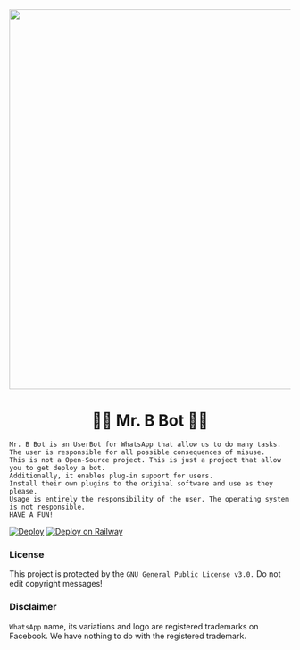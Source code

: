 <div align="center">
  <img src="https://www.google.com/url?sa=i&url=https%3A%2F%2Fmobcup.net%2Fwallpapers%2Fcartoon&psig=AOvVaw0Vh6MEEYrDN0z6kJIEcBoh&ust=1634051583556000&source=images&cd=vfe&ved=0CAsQjRxqFwoTCMCXxNPSwvMCFQAAAAAdAAAAABAK" width="520" height="680">
  <h1>🤴💎 Mr. B Bot 💎🤴</h1>
</div>


```
Mr. B Bot is an UserBot for WhatsApp that allow us to do many tasks.
The user is responsible for all possible consequences of misuse.
This is not a Open-Source project. This is just a project that allow you to get deploy a bot.
Additionally, it enables plug-in support for users.
Install their own plugins to the original software and use as they please.
Usage is entirely the responsibility of the user. The operating system is not responsible.
HAVE A FUN!
```

[![Deploy](https://www.herokucdn.com/deploy/button.svg)](https://heroku.com/deploy?template=https://github.com/Bhargab-Medhi/whatsapp_bot)
[![Deploy on Railway](https://railway.app/button.svg)](https://railway.app/new/template?template=https%3A%2F%2Fgithub.com%2Fdebojit16mitra%2Fmywhatsappbot)


### License
This project is protected by the `GNU General Public License v3.0.`
Do not edit copyright messages!

### Disclaimer
`WhatsApp` name, its variations and logo are registered trademarks on Facebook. We have nothing to do with the registered trademark.
